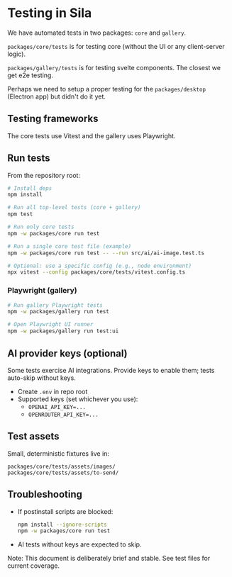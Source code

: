 # Testing in Sila

We have automated tests in two packages: `core` and `gallery`.

`packages/core/tests` is for testing core (without the UI or any client-server logic).

`packages/gallery/tests` is for testing svelte components. The closest we get e2e testing.

Perhaps we need to setup a proper testing for the `packages/desktop` (Electron app) but didn't do it yet.

## Testing frameworks

The core tests use Vitest and the gallery uses Playwright.

## Run tests
From the repository root:

```bash
# Install deps
npm install

# Run all top-level tests (core + gallery)
npm test

# Run only core tests
npm -w packages/core run test

# Run a single core test file (example)
npm -w packages/core run test -- --run src/ai/ai-image.test.ts

# Optional: use a specific config (e.g., node environment)
npx vitest --config packages/core/tests/vitest.config.ts
```

### Playwright (gallery)
```bash
# Run gallery Playwright tests
npm -w packages/gallery run test

# Open Playwright UI runner
npm -w packages/gallery run test:ui
```

## AI provider keys (optional)
Some tests exercise AI integrations. Provide keys to enable them; tests auto-skip without keys.

- Create `.env` in repo root
- Supported keys (set whichever you use):
  - `OPENAI_API_KEY=...`
  - `OPENROUTER_API_KEY=...`

## Test assets
Small, deterministic fixtures live in:
```
packages/core/tests/assets/images/
packages/core/tests/assets/to-send/
```

## Troubleshooting
- If postinstall scripts are blocked:
  ```bash
  npm install --ignore-scripts
  npm -w packages/core run test
  ```
- AI tests without keys are expected to skip.

Note: This document is deliberately brief and stable. See test files for current coverage.
